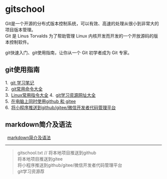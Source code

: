 # gitschool

Git是一个开源的分布式版本控制系统，可以有效、高速的处理从很小到非常大的项目版本管理。  
Git 是 Linus Torvalds 为了帮助管理 Linux 内核开发而开发的一个开放源码的版本控制软件。  

git快速入门、git使用指南，让你从一个 Git 初学者成为 Git 专家。  

## git使用指南  
1.&ensp;[git 学习笔记](https://github.com/aliplus/gitschool/blob/master/gitnotes.txt)  
2.&ensp;[git常用命令大全](https://github.com/aliplus/gitschool/blob/master/git-command.txt)    
3.&ensp;[Linux常用指令大全](https://github.com/aliplus/gitschool/blob/master/linux-command.txt) 
4.&ensp;[git学习资源网址大全](https://github.com/aliplus/gitschool/blob/master/git-url.txt)  
5.&ensp;[在电脑上同时使用github 和 gitee](https://github.com/aliplus/gitschool/blob/master/git-github_gitee.txt)  
6.&ensp;[将小程序推送到github/gitee/微信开发者代码管理平台](https://github.com/aliplus/gitschool/blob/master/git-miniProgram.txt)  

## markdown简介及语法  

&ensp;[markdown简介及语法](https://github.com/aliplus/gitschool/blob/master/markdown.txt)


***************************
> gitschool.txt     //
> 将本地项目推送到github  
将本地项目推送到gitee  
将小程序推送到github/gitee/微信开发者代码管理平台  
git学习资源荐  
